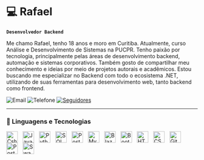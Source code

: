 # 💻 Rafael

**`Desenvolvedor Backend`**

Me chamo Rafael, tenho 18 anos e moro em Curitiba. Atualmente, curso Análise e Desenvolvimento de Sistemas na PUCPR. Tenho paixão por tecnologia, principalmente pelas áreas de desenvolvimento backend, automação e sistemas corporativos. Também gosto de compartilhar meu conhecimento e ideias por meio de projetos autorais e acadêmicos. Estou buscando me especializar no Backend com todo o ecosistema .NET, utilizando de suas ferramentas para desenvolvimento web, tanto backend como frontend.
<p align="left">
  <img 
    alt="Email"
    title="Entre em contato!"
    src="https://custom-icon-badges.demolab.com/badge/-rafaelmen.ros@gmail.com-red?style=for-the-badge&logo=mention&logoColor=white"
  />
  <img 
    alt="Telefone"
    title="Entre em contato!"
    src="https://custom-icon-badges.demolab.com/badge/-(41)--98530--6266-orange?style=for-the-badge&logo=phone&logoColor=white"
  />
  <a href="https://github.com/rafael-mendes-dev?tab=followers">
        <img 
            alt="Seguidores" 
            title="Me siga no GitHub" 
            src="https://custom-icon-badges.demolab.com/github/followers/rafael-mendes-dev?color=236ad3&labelColor=1155ba&style=for-the-badge&logo=github&label=Seguidores&logoColor=white"
        />
    </a>
</p>

---

### 🤖 Linguagens e Tecnologias

<img
  align="left"
  alt="Csharp"
  title="Csharp"
  width="30px"
  style="padding-right: 10px;"
  src="https://cdn.jsdelivr.net/gh/devicons/devicon@latest/icons/csharp/csharp-original.svg" />

<img 
  align="left"
  alt="Java"
  title="Java"
  width="30px"
  style="padding-right: 10px;"   
  src="https://cdn.jsdelivr.net/gh/devicons/devicon@latest/icons/java/java-original.svg" />

<img 
    align="left" 
    alt="Python" 
    title="Python"
    width="30px" 
    style="padding-right: 10px;" 
    src="https://cdn.jsdelivr.net/gh/devicons/devicon@latest/icons/python/python-original.svg" 
/>

<img
  align="left"
  alt="SQL Server"
  title="SQL Server"
  width="30px"
  style="padding-right: 10px;"
  src="https://cdn.jsdelivr.net/gh/devicons/devicon@latest/icons/microsoftsqlserver/microsoftsqlserver-original.svg" />

<img
  align="left"
  alt="PostgreSql"
  title="PostgreSql"
  width="30px"
  style="padding-right: 10px;" 
  src="https://cdn.jsdelivr.net/gh/devicons/devicon@latest/icons/postgresql/postgresql-original.svg" />  

<img 
  align="left"
  alt="MySQL"
  title="MySQL"
  width="30px"
  style="padding-right: 10px;" 
  src="https://cdn.jsdelivr.net/gh/devicons/devicon@latest/icons/mysql/mysql-original.svg" />


<img 
  align="left"
  alt="Blazor"
  title="Blazor"
  width="30px"
  style="padding-right: 10px;" 
  src="https://cdn.jsdelivr.net/gh/devicons/devicon@latest/icons/blazor/blazor-original.svg" />

<img 
  align="left"
  alt="Bootstrap"
  title="Bootstrap"
  width="30px"
  style="padding-right: 10px;" 
  src="https://cdn.jsdelivr.net/gh/devicons/devicon@latest/icons/bootstrap/bootstrap-original.svg" />

<img 
    align="left" 
    alt="HTML"
    title="HTML" 
    width="30px" 
    style="padding-right: 10px;" 
    src="https://cdn.jsdelivr.net/gh/devicons/devicon@latest/icons/html5/html5-original.svg" 
/>
<img 
    align="left" 
    alt="CSS" 
    title="CSS"
    width="30px" 
    style="padding-right: 10px;" 
    src="https://cdn.jsdelivr.net/gh/devicons/devicon@latest/icons/css3/css3-original.svg" 
/>

<img 
    align="left" 
    alt="Git" 
    title="Git"
    width="30px" 
    style="padding-right: 10px;" 
    src="https://cdn.jsdelivr.net/gh/devicons/devicon@latest/icons/git/git-original.svg" 
/>

<img 
  align="left" 
  alt="Postman" 
  title="Postman"
  width="30px" 
  style="padding-right: 10px;" 
  src="https://cdn.jsdelivr.net/gh/devicons/devicon@latest/icons/postman/postman-original.svg" />    

<img 
  align="left"
  alt="Swagger"
  title="Swagger"
  width="30px"
  style="padding-right: 10px;" 
  src="https://cdn.jsdelivr.net/gh/devicons/devicon@latest/icons/swagger/swagger-original.svg" />

<br/>
<br/>
